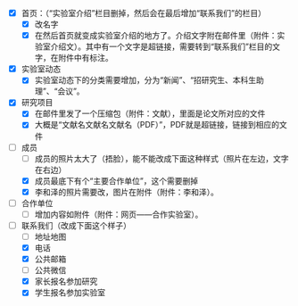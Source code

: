 - [x] 首页：（“实验室介绍”栏目删掉，然后会在最后增加“联系我们”的栏目）
    - [x] 改名字
    - [x] 在然后首页就变成实验室介绍的地方了。介绍文字附在邮件里（附件：实验室介绍文）。其中有一个文字是超链接，需要转到“联系我们”栏目的文字，在附件中有标注。
- [x] 实验室动态
    - [x] 实验室动态下的分类需要增加，分为“新闻”、“招研究生、本科生助理”、“会议”。
- [x] 研究项目
    - [x] 在邮件里发了一个压缩包（附件：文献），里面是论文所对应的文件
    - [x] 大概是“文献名文献名文献名（PDF）”，PDF就是超链接，链接到相应的文件
- [ ] 成员
    - [ ] 成员的照片太大了（捂脸），能不能改成下面这种样式（照片在左边，文字在右边）
    - [x] 成员最底下有个“主要合作单位”，这个需要删掉
    - [x] 李和泽的照片需要改，图片在附件（附件：李和泽）。
- [ ] 合作单位
    - [ ] 增加内容如附件（附件：网页——合作实验室）。
- [ ] 联系我们（改成下面这个样子）
    - [ ] 地址地图
    - [x] 电话
    - [x] 公共邮箱
    - [ ] 公共微信
    - [x] 家长报名参加研究
    - [x] 学生报名参加实验室